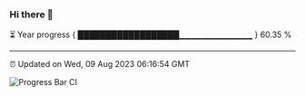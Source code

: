 ### Hi there 👋

⏳ Year progress { ██████████████████▁▁▁▁▁▁▁▁▁▁▁▁ } 60.35 %

---

⏰ Updated on Wed, 09 Aug 2023 06:16:54 GMT

![Progress Bar CI](https://github.com/liununu/liununu/workflows/Progress%20Bar%20CI/badge.svg)
